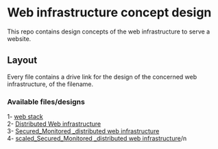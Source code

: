 # Web infrastructure concept design
This repo contains design concepts of the web infrastructure to serve a website.
## Layout
Every file contains a drive link for the design of the concerned web infrastructure, of the filename.
### Available files/designs
1- [web stack](https://github.com/Mohammed-Refat-0/alx-system_engineering-devops/blob/master/0x09-web_infrastructure_design/0-simple_web_stack)<br>
2- [Distributed Web infrastructure ](https://github.com/Mohammed-Refat-0/alx-system_engineering-devops/blob/master/0x09-web_infrastructure_design/1-distributed_web_infrastructure)<br>
3- [Secured_Monitored _distributed web infrastructure ](https://github.com/Mohammed-Refat-0/alx-system_engineering-devops/blob/master/0x09-web_infrastructure_design/2-secured_and_monitored_web_infrastructure)<br>
4- [scaled_Secured_Monitored _distributed web infrastructure](https://github.com/Mohammed-Refat-0/alx-system_engineering-devops/blob/master/0x09-web_infrastructure_design/3-scale_up)/n
